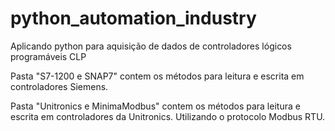 # python_automation_industry
Aplicando python para aquisição de dados de controladores lógicos programáveis CLP 

Pasta "S7-1200 e SNAP7" contem os métodos para leitura e escrita em controladores Siemens.

Pasta "Unitronics e MinimaModbus" contem os métodos para leitura e escrita em controladores da Unitronics. Utilizando o protocolo Modbus RTU.
